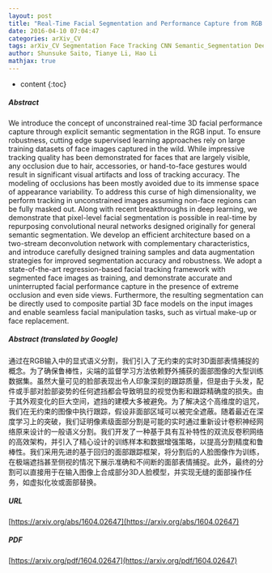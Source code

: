 ```yaml
---
layout: post
title: "Real-Time Facial Segmentation and Performance Capture from RGB Input"
date: 2016-04-10 07:04:47
categories: arXiv_CV
tags: arXiv_CV Segmentation Face Tracking CNN Semantic_Segmentation Deep_Learning
author: Shunsuke Saito, Tianye Li, Hao Li
mathjax: true
---
```


* content
{:toc}

##### Abstract
We introduce the concept of unconstrained real-time 3D facial performance capture through explicit semantic segmentation in the RGB input. To ensure robustness, cutting edge supervised learning approaches rely on large training datasets of face images captured in the wild. While impressive tracking quality has been demonstrated for faces that are largely visible, any occlusion due to hair, accessories, or hand-to-face gestures would result in significant visual artifacts and loss of tracking accuracy. The modeling of occlusions has been mostly avoided due to its immense space of appearance variability. To address this curse of high dimensionality, we perform tracking in unconstrained images assuming non-face regions can be fully masked out. Along with recent breakthroughs in deep learning, we demonstrate that pixel-level facial segmentation is possible in real-time by repurposing convolutional neural networks designed originally for general semantic segmentation. We develop an efficient architecture based on a two-stream deconvolution network with complementary characteristics, and introduce carefully designed training samples and data augmentation strategies for improved segmentation accuracy and robustness. We adopt a state-of-the-art regression-based facial tracking framework with segmented face images as training, and demonstrate accurate and uninterrupted facial performance capture in the presence of extreme occlusion and even side views. Furthermore, the resulting segmentation can be directly used to composite partial 3D face models on the input images and enable seamless facial manipulation tasks, such as virtual make-up or face replacement.

##### Abstract (translated by Google)
通过在RGB输入中的显式语义分割，我们引入了无约束的实时3D面部表情捕捉的概念。为了确保鲁棒性，尖端的监督学习方法依赖野外捕获的面部图像的大型训练数据集。虽然大量可见的脸部表现出令人印象深刻的跟踪质量，但是由于头发，配件或手部对脸部姿势的任何遮挡都会导致明显的视觉伪影和跟踪精确度的损失。由于其外观变化的巨大空间，遮挡的建模大多被避免。为了解决这个高维度的诅咒，我们在无约束的图像中执行跟踪，假设非面部区域可以被完全遮蔽。随着最近在深度学习上的突破，我们证明像素级面部分割是可能的实时通过重新设计卷积神经网络原来设计的一般语义分割。我们开发了一种基于具有互补特性的双流反卷积网络的高效架构，并引入了精心设计的训练样本和数据增强策略，以提高分割精度和鲁棒性。我们采用先进的基于回归的面部跟踪框架，将分割后的人脸图像作为训练，在极端遮挡甚至侧视的情况下展示准确和不间断的面部表情捕捉。此外，最终的分割可以直接用于在输入图像上合成部分3D人脸模型，并实现无缝的面部操作任务，如虚拟化妆或面部替换。

##### URL
[https://arxiv.org/abs/1604.02647](https://arxiv.org/abs/1604.02647)

##### PDF
[https://arxiv.org/pdf/1604.02647](https://arxiv.org/pdf/1604.02647)

